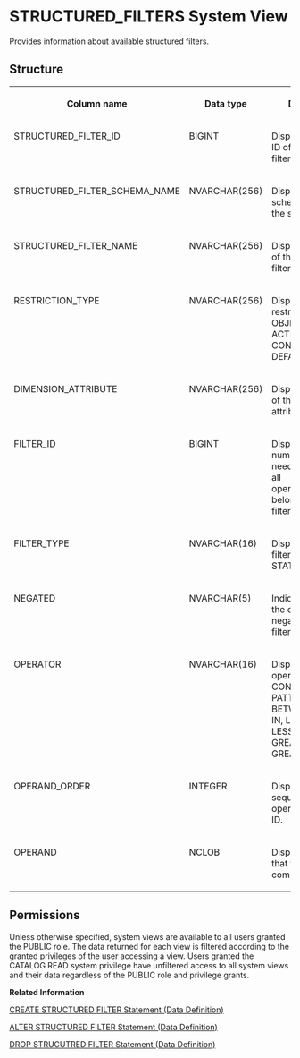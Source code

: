 <!-- loio6ebbdd3869044da19ba897540a89d5c7 -->

# STRUCTURED\_FILTERS System View

Provides information about available structured filters.



<a name="loio6ebbdd3869044da19ba897540a89d5c7___s_t_r_u_c_t_u_r_e_d__p_r_i_v_i_l_e_g_e_s_1struct_STRUCTURED_PRIVILEGES"/>

## Structure


<table>
<tr>
<th valign="top">

Column name

</th>
<th valign="top">

Data type

</th>
<th valign="top">

Description

</th>
</tr>
<tr>
<td valign="top">

STRUCTURED\_FILTER\_ID

</td>
<td valign="top">

BIGINT

</td>
<td valign="top">

Displays the object ID of the structured filter.

</td>
</tr>
<tr>
<td valign="top">

STRUCTURED\_FILTER\_SCHEMA\_NAME

</td>
<td valign="top">

NVARCHAR\(256\)

</td>
<td valign="top">

Displays the schema name of the structured filter.

</td>
</tr>
<tr>
<td valign="top">

STRUCTURED\_FILTER\_NAME

</td>
<td valign="top">

NVARCHAR\(256\)

</td>
<td valign="top">

Displays the name of the structured filter.

</td>
</tr>
<tr>
<td valign="top">

RESTRICTION\_TYPE

</td>
<td valign="top">

NVARCHAR\(256\)

</td>
<td valign="top">

Displays the type of restriction: OBJECTS, ACTIONS, CONDITION, or DEFAULTSCHEMA.

</td>
</tr>
<tr>
<td valign="top">

DIMENSION\_ATTRIBUTE

</td>
<td valign="top">

NVARCHAR\(256\)

</td>
<td valign="top">

Displays the name of the dimension attribute.

</td>
</tr>
<tr>
<td valign="top">

FILTER\_ID

</td>
<td valign="top">

BIGINT

</td>
<td valign="top">

Displays the number of filters needed to combine all operators/operands belonging to one filter.

</td>
</tr>
<tr>
<td valign="top">

FILTER\_TYPE

</td>
<td valign="top">

NVARCHAR\(16\)

</td>
<td valign="top">

Displays the type of filter: STATIC/DYNAMIC.

</td>
</tr>
<tr>
<td valign="top">

NEGATED

</td>
<td valign="top">

NVARCHAR\(5\)

</td>
<td valign="top">

Indicates whether the operator is negated in the filter: TRUE/FALSE.

</td>
</tr>
<tr>
<td valign="top">

OPERATOR

</td>
<td valign="top">

NVARCHAR\(16\)

</td>
<td valign="top">

Displays the type of operator: CONTAINS PATTERN, BETWEEN, EQUAL, IN, LESS THAN, LESS EQUAL, GREATER THAN, or GREATER EQUAL.

</td>
</tr>
<tr>
<td valign="top">

OPERAND\_ORDER

</td>
<td valign="top">

INTEGER

</td>
<td valign="top">

Displays the sequence of the operands per filter ID.

</td>
</tr>
<tr>
<td valign="top">

OPERAND

</td>
<td valign="top">

NCLOB

</td>
<td valign="top">

Displays the value that the operator is compared to.

</td>
</tr>
</table>



<a name="loio6ebbdd3869044da19ba897540a89d5c7__section_sbp_1wz_2zb"/>

## Permissions

Unless otherwise specified, system views are available to all users granted the PUBLIC role. The data returned for each view is filtered according to the granted privileges of the user accessing a view. Users granted the CATALOG READ system privilege have unfiltered access to all system views and their data regardless of the PUBLIC role and privilege grants.

**Related Information**  


[CREATE STRUCTURED FILTER Statement \(Data Definition\)](../../010-SQL-Reference/012-SQL-Statements/create-structured-filter-statement-data-definition-f0238ff.md "Create a structured filter to manage binding between a database object (SQL or parameterized SQL view) and static / dynamic filter condition under it.")

[ALTER STRUCTURED FILTER Statement \(Data Definition\)](../../010-SQL-Reference/012-SQL-Statements/alter-structured-filter-statement-data-definition-07b14e0.md "Alter an existing a structured filter.")

[DROP STRUCUTRED FILTER Statement \(Data Definition\)](../../010-SQL-Reference/012-SQL-Statements/drop-strucutred-filter-statement-data-definition-897bc02.md "Drop an existing structured filter.")


